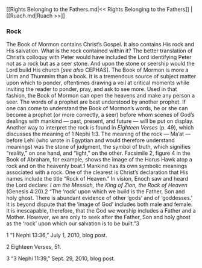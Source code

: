 [[Rights Belonging to the Fathers.md|<< Rights Belonging to the Fathers]]  |  [[Ruach.md|Ruach >>]]

### Rock
The Book of Mormon contains Christ’s Gospel. It also contains His rock and His salvation. What is the rock contained within it? The better translation of Christ’s colloquy with Peter would have included the Lord identifying Peter not as a rock but as a seer stone. And upon the stone or seership would the Lord build His church [*see also* CEPHAS]. The Book of Mormon is more a Urim and Thummim than a book. It is a tremendous source of subject matter upon which to ponder, oftentimes drawing a veil at critical moments while inviting the reader to ponder, pray, and ask to see more. Used in that fashion, the Book of Mormon can open the heavens and make any person a seer. The words of a prophet are best understood by another prophet. If one can come to understand the Book of Mormon’s words, he or she can become a prophet (or more correctly, a seer) before whom scenes of God’s dealings with mankind — past, present, and future — will be put on display. Another way to interpret the rock is found in *Eighteen Verses* (p. 49), which discusses the meaning of 1 Nephi 1:3. The meaning of the rock — Ma’at — before Lehi (who wrote in Egyptian and would therefore understand meanings) was the stone of judgment, the symbol of truth, which signifies “reality,” on one hand, and “light,” on the other. Facsimile 2, figure 4 in the Book of Abraham, for example, shows the image of the Horus Hawk atop a rock and on the heavenly boat.1 Mankind has its own symbolic meanings associated with a rock. One of the clearest is Christ’s declaration that His names include the title “Rock of Heaven.” In vision, Enoch saw and heard the Lord declare: *I am the Messiah, the King of Zion, the Rock of Heaven* (Genesis 4:20).2 “The ‘rock’ upon which we build is the Father, Son and holy ghost. There is abundant evidence of other ‘gods’ and of ‘goddesses.’ It is beyond dispute that the ‘image of God’ includes both male and female. It is inescapable, therefore, that the God we worship includes a Father and a Mother. However, we are only to seek after the Father, Son and holy ghost as the ‘rock’ upon which our salvation is to be built.”3



1 “1 Nephi 13:36,” July 1, 2010, blog post.


2 Eighteen Verses, 51.


3 “3 Nephi 11:39,” Sept. 29, 2010, blog post.